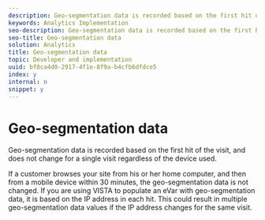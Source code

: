 ```yaml
---
description: Geo-segmentation data is recorded based on the first hit of the visit, and does not change for a single visit regardless of the device used.
keywords: Analytics Implementation
seo-description: Geo-segmentation data is recorded based on the first hit of the visit, and does not change for a single visit regardless of the device used.
seo-title: Geo-segmentation data
solution: Analytics
title: Geo-segmentation data
topic: Developer and implementation
uuid: bf8ca4d0-2917-4f1e-8f9a-b4cfb6dfdce5
index: y
internal: n
snippet: y
---
```


# Geo-segmentation data

Geo-segmentation data is recorded based on the first hit of the visit, and does not change for a single visit regardless of the device used.

 If a customer browses your site from his or her home computer, and then from a mobile device within 30 minutes, the geo-segmentation data is not changed. If you are using VISTA to populate an eVar with geo-segmentation data, it is based on the IP address in each hit. This could result in multiple geo-segmentation data values if the IP address changes for the same visit. 

